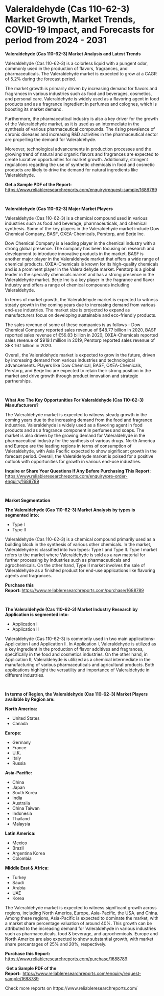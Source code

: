 <p><h1>Valeraldehyde (Cas 110-62-3) Market Growth, Market Trends, COVID-19 Impact, and Forecasts for period from 2024 - 2031</h1></p><p><strong>Valeraldehyde (Cas 110-62-3) Market Analysis and Latest Trends</strong></p>
<p><p>Valeraldehyde (Cas 110-62-3) is a colorless liquid with a pungent odor, commonly used in the production of flavors, fragrances, and pharmaceuticals. The Valeraldehyde market is expected to grow at a CAGR of 5.2% during the forecast period. </p><p>The market growth is primarily driven by increasing demand for flavors and fragrances in various industries such as food and beverages, cosmetics, and personal care. Valeraldehyde is widely used as a flavoring agent in food products and as a fragrance ingredient in perfumes and colognes, which is boosting its market demand. </p><p>Furthermore, the pharmaceutical industry is also a key driver for the growth of the Valeraldehyde market, as it is used as an intermediate in the synthesis of various pharmaceutical compounds. The rising prevalence of chronic diseases and increasing R&D activities in the pharmaceutical sector are propelling the demand for Valeraldehyde.</p><p>Moreover, technological advancements in production processes and the growing trend of natural and organic flavors and fragrances are expected to create lucrative opportunities for market growth. Additionally, stringent regulations regarding the use of synthetic chemicals in food and cosmetic products are likely to drive the demand for natural ingredients like Valeraldehyde.</p></p>
<p><strong>Get a Sample PDF of the Report:&nbsp;</strong> <a href="https://www.reliableresearchreports.com/enquiry/request-sample/1688789">https://www.reliableresearchreports.com/enquiry/request-sample/1688789</a></p>
<p>&nbsp;</p>
<p><strong>Valeraldehyde (Cas 110-62-3) Major Market Players</strong></p>
<p><p>Valeraldehyde (Cas 110-62-3) is a chemical compound used in various industries such as food and beverage, pharmaceuticals, and chemical synthesis. Some of the key players in the Valeraldehyde market include Dow Chemical Company, BASF, OXEA-Chemicals, Perstorp, and Berje Inc.</p><p>Dow Chemical Company is a leading player in the chemical industry with a strong global presence. The company has been focusing on research and development to introduce innovative products in the market. BASF is another major player in the Valeraldehyde market that offers a wide range of chemical products. OXEA-Chemicals is known for its high-quality chemicals and is a prominent player in the Valeraldehyde market. Perstorp is a global leader in the specialty chemicals market and has a strong presence in the Valeraldehyde market. Berje Inc is a key player in the fragrance and flavor industry and offers a range of chemical compounds including Valeraldehyde.</p><p>In terms of market growth, the Valeraldehyde market is expected to witness steady growth in the coming years due to increasing demand from various end-use industries. The market size is projected to expand as manufacturers focus on developing sustainable and eco-friendly products. </p><p>The sales revenue of some of these companies is as follows - Dow Chemical Company reported sales revenue of $48.77 billion in 2020, BASF reported sales revenue of €59.83 billion in 2020, OXEA-Chemicals reported sales revenue of $919.1 million in 2019, Perstorp reported sales revenue of SEK 16.1 billion in 2020. </p><p>Overall, the Valeraldehyde market is expected to grow in the future, driven by increasing demand from various industries and technological advancements. Players like Dow Chemical, BASF, OXEA-Chemicals, Perstorp, and Berje Inc are expected to retain their strong position in the market and drive growth through product innovation and strategic partnerships.</p></p>
<p>&nbsp;</p>
<p><strong>What Are The Key Opportunities For Valeraldehyde (Cas 110-62-3) Manufacturers?</strong></p>
<p><p>The Valeraldehyde market is expected to witness steady growth in the coming years due to the increasing demand from the food and fragrance industries. Valeraldehyde is widely used as a flavoring agent in food products and as a fragrance component in perfumes and soaps. The market is also driven by the growing demand for Valeraldehyde in the pharmaceutical industry for the synthesis of various drugs. North America and Europe are the leading regions in terms of consumption of Valeraldehyde, with Asia Pacific expected to show significant growth in the forecast period. Overall, the Valeraldehyde market is poised for a positive outlook with opportunities for growth in various end-use industries.</p></p>
<p><strong>Inquire or Share Your Questions If Any Before Purchasing This Report:</strong> <a href="https://www.reliableresearchreports.com/enquiry/pre-order-enquiry/1688789">https://www.reliableresearchreports.com/enquiry/pre-order-enquiry/1688789</a></p>
<p>&nbsp;</p>
<p><strong>Market Segmentation</strong></p>
<p><strong>The Valeraldehyde (Cas 110-62-3) Market Analysis by types is segmented into:</strong></p>
<p><ul><li>Type I</li><li>Type II</li></ul></p>
<p><p>Valeraldehyde (Cas 110-62-3) is a chemical compound primarily used as a building block in the synthesis of various other chemicals. In the market, Valeraldehyde is classified into two types: Type I and Type II. Type I market refers to the market where Valeraldehyde is sold as a raw material for further processing by industries such as pharmaceuticals and agrochemicals. On the other hand, Type II market involves the sale of Valeraldehyde as a finished product for end-use applications like flavoring agents and fragrances.</p></p>
<p><strong>Purchase this Report:&nbsp;</strong><a href="https://www.reliableresearchreports.com/purchase/1688789">https://www.reliableresearchreports.com/purchase/1688789</a></p>
<p>&nbsp;</p>
<p><strong>The Valeraldehyde (Cas 110-62-3) Market Industry Research by Application is segmented into:</strong></p>
<p><ul><li>Application I</li><li>Application II</li></ul></p>
<p><p>Valeraldehyde (Cas 110-62-3) is commonly used in two main applications- Application I and Application II. In Application I, Valeraldehyde is utilized as a key ingredient in the production of flavor additives and fragrances, specifically in the food and cosmetics industries. On the other hand, in Application II, Valeraldehyde is utilized as a chemical intermediate in the manufacturing of various pharmaceuticals and agricultural products. Both applications highlight the versatility and importance of Valeraldehyde in different industries.</p></p>
<p>&nbsp;</p>
<p><strong>In terms of Region, the Valeraldehyde (Cas 110-62-3) Market Players available by Region are:</strong></p>
<p>
    <p> <strong> North America: </strong>
        <ul>
            <li>United States</li>
            <li>Canada</li>
        </ul>
        </p> 
    <p> <strong> Europe: </strong>
        <ul>
            <li>Germany</li>
            <li>France</li>
            <li>U.K.</li>
            <li>Italy</li>
            <li>Russia</li>
        </ul>
        </p> 
    <p> <strong> Asia-Pacific: </strong>
        <ul>
            <li>China</li>
            <li>Japan</li>
            <li>South Korea</li>
            <li>India</li>
            <li>Australia</li>
            <li>China Taiwan</li>
            <li>Indonesia</li>
            <li>Thailand</li>
            <li>Malaysia</li>
        </ul>
        </p> 
    <p> <strong> Latin America: </strong>
        <ul>
            <li>Mexico</li>
            <li>Brazil</li>
            <li>Argentina Korea</li>
            <li>Colombia</li>
        </ul>
        </p> 
    <p> <strong> Middle East & Africa: </strong>
        <ul>
            <li>Turkey</li>
            <li>Saudi</li>
            <li>Arabia</li>
            <li>UAE</li>
            <li>Korea</li>
        </ul>
    </p>
    </p>
<p><p>The Valeraldehyde market is expected to witness significant growth across regions, including North America, Europe, Asia-Pacific, the USA, and China. Among these regions, Asia-Pacific is expected to dominate the market, with a market share percentage valuation of around 40%. This growth can be attributed to the increasing demand for Valeraldehyde in various industries such as pharmaceuticals, food & beverage, and agrochemicals. Europe and North America are also expected to show substantial growth, with market share percentages of 25% and 20%, respectively.</p></p>
<p><strong>Purchase this Report: </strong><a href="https://www.reliableresearchreports.com/purchase/1688789">https://www.reliableresearchreports.com/purchase/1688789</a></p>
<p>&nbsp;<strong>Get a Sample PDF of the Report:&nbsp;&nbsp;</strong><a href="https://www.reliableresearchreports.com/enquiry/request-sample/1688789">https://www.reliableresearchreports.com/enquiry/request-sample/1688789</a></p>
<p><strong></strong></p>
<p>Check more reports on https://www.reliableresearchreports.com/</p>